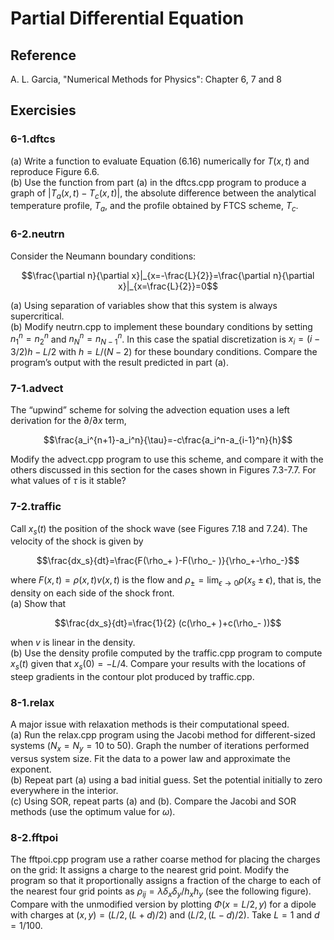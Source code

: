 
# Partial Differential Equation
## Reference
A. L. Garcia, "Numerical Methods for Physics": Chapter 6, 7 and 8
## Exercisies
### 6-1.dftcs
(a) Write a function to evaluate Equation (6.16) numerically for $T(x,t)$ and reproduce Figure 6.6. \
(b) Use the function from part (a) in the dftcs.cpp program to produce a graph of $|T_a (x,t)-T_c (x,t)|$, the absolute difference between the analytical temperature profile, $T_a$, and the profile obtained by FTCS scheme, $T_c$.

### 6-2.neutrn
Consider the Neumann boundary conditions:
```math
\frac{\partial n}{\partial x}|_{x=-\frac{L}{2}}=\frac{\partial n}{\partial x}|_{x=\frac{L}{2}}=0
```
(a) Using separation of variables show that this system is always supercritical. \
(b) Modify neutrn.cpp to implement these boundary conditions by setting $n_1^n=n_2^n$ and $n_N^n=n_{N-1}^n$. In this case the spatial discretization is $x_i=(i-3/2)h-L/2$ with $h=L/(N-2)$ for these boundary conditions. Compare the program’s output with the result predicted in part (a).

### 7-1.advect
The “upwind” scheme for solving the advection equation uses a left derivation for the $\partial/\partial x$ term,
```math
\frac{a_i^{n+1}-a_i^n}{\tau}=-c\frac{a_i^n-a_{i-1}^n}{h}
```
Modify the advect.cpp program to use this scheme, and compare it with the others discussed in this section for the cases shown in Figures 7.3-7.7. For what values of $\tau$ is it stable?

### 7-2.traffic
Call $x_s(t)$ the position of the shock wave (see Figures 7.18 and 7.24). The velocity of the shock is given by
```math
\frac{dx_s}{dt}=\frac{F(\rho_+ )-F(\rho_- )}{\rho_+-\rho_-}
```
where $F(x,t)=\rho(x,t)v(x,t)$ is the flow and $\rho_±=\lim_{\epsilon \rightarrow 0} \rho(x_s±\epsilon)$, that is, the density on each side of the shock front. \
(a) Show that
```math
\frac{dx_s}{dt}=\frac{1}{2} (c(\rho_+ )+c(\rho_- ))
```
when $v$ is linear in the density. \
(b) Use the density profile computed by the traffic.cpp program to compute $x_s(t)$ given that $x_s(0)=-L/4$. Compare your results with the locations of steep gradients in the contour plot produced by traffic.cpp.

### 8-1.relax
A major issue with relaxation methods is their computational speed. \
(a) Run the relax.cpp program using the Jacobi method for different-sized systems ($N_x=N_y=10$ to $50$). Graph the number of iterations performed versus system size. Fit the data to a power law and approximate the exponent. \
(b) Repeat part (a) using a bad initial guess. Set the potential initially to zero everywhere in the interior. \
(c) Using SOR, repeat parts (a) and (b). Compare the Jacobi and SOR methods (use the optimum value for $\omega$).

### 8-2.fftpoi
The fftpoi.cpp program use a rather coarse method for placing the charges on the grid: It assigns a charge to the nearest grid point. Modify the program so that it proportionally assigns a fraction of the charge to each of the nearest four grid points as $\rho_{ij}=\lambda \delta_x \delta_y/h_x h_y$ (see the following figure). Compare with the unmodified version by plotting $\Phi(x=L/2,y)$ for a dipole with charges at $(x,y)=(L/2,(L+d)/2)$ and $(L/2,(L-d)/2)$. Take $L=1$ and $d=1/100$.
